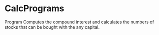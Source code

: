 # CalcPrograms
Program Computes the compound interest and calculates the numbers of stocks that can be bought with the any capital.
